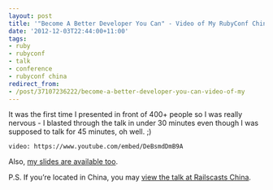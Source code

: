 ```yaml
---
layout: post
title: '"Become A Better Developer You Can" - Video of My RubyConf China 2012 Talk'
date: '2012-12-03T22:44:00+11:00'
tags:
- ruby
- rubyconf
- talk
- conference
- rubyconf china
redirect_from:
- /post/37107236222/become-a-better-developer-you-can-video-of-my
---
```

It was the first time I presented in front of 400+ people so I was really nervous - I blasted through the talk in under 30 minutes even though I was supposed to talk for 45 minutes, oh well. ;)

`video: https://www.youtube.com/embed/DeBsmdDmB9A`

Also, [my slides are available too](/blog/2012-11-25-become-a-better-developer-you-can-slides-of-my/).

P.S. If you’re located in China, you may [view the talk at Railscasts China](http://railscasts-china.com/episodes/rubyconf-2012-fred-wu).


